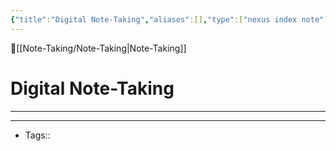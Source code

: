 ```yaml
---
{"title":"Digital Note-Taking","aliases":[],"type":["nexus index note"],"dg-publish":true,"dg-pinned":true,"publish":true,"tags":["index-note"],"permalink":"/note-taking/digital-note-taking/digital-note-taking/","pinned":true,"dgPassFrontmatter":true,"created":"2023-09-08T19:32:32.634-07:00","updated":"2023-09-10T14:33:12.273-07:00"}
---
```



🔺[[Note-Taking/Note-Taking\|Note-Taking]]

# Digital Note-Taking
---











---
- Tags:: 








